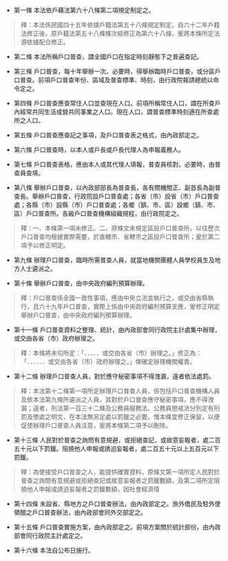* 第一條 本法依戶藉法第六十八條第二項規定制定之。

> 釋：本法係民國四十五年依據戶籍法第五十八條規定制定，自六十二年戶籍法修正後，原戶籍法第五十八條條次經修正為第六十八條，爰將本條所定法源依據配合修正。

* 第二條 本法所稱戶口普查，謂全國戶口在指定時刻靜態下之普遍查記。

* 第三條 戶口普查，每十年舉辦一次。必要時，得舉辦臨時戶口普查，或分區戶口普查。前項戶口普查年份、區域及普查標準、時刻，由行政院報請總統以命令定之。

* 第四條 戶口普查應查常住人口並查現在人口。前項所稱常住人口，謂在所查戶內經常共同生活或營共同事業之人口。現在人口，謂普查標準時刻適在所查處所之人口。

* 第五條 戶口普查應查記之事項，及戶口普查表之格式，由內政部定之。

* 第六條 戶口普查時，以本人或戶長或戶長代理人為申報義務人。

* 第七條 戶口普查表格，應由本人或其代理人填報，普查員核對。必要時，由普查員查填。

* 第八條 舉辦戶口普查，以內政部部長為普查長，各有關機關正、副首長為副普查長。舉辦戶口普查，行政院設戶口普查處；各省（市）設省（市）戶口普查處；各縣（市）設縣（市）戶口普查處；各鄉（鎮、市、區）設鄉（鎮、市、區）戶口普查所。各級戶口普查機構組織規程，由行政院定之。

> 釋：一、本條第一項未修正。二、原條文未規定區設戶口普查所，以往歷次戶口普查均根據實際需要，於直轄市、省轄市之區設戶口普查所；爰於第二項予以修正明定。

* 第九條 辦理戶口普查，臨時所需普查人員，就當地機關團體人員學校員生及地方人士遴派之。

* 第十條 舉辦戶口普查，由中央政府編列預算辦理。

> 釋：戶口普查係全國一致性事項，應由中央立法並執行之，或交由省縣執行，且六十九年戶口普查，實際上係由中央政府編列預算支應，爰修正明定舉辦戶口普查，由中央政府編列預算辦理。

* 第十一條 戶口普查資料之整理、統計，由內政部會同行政院主計處集中辦理，或交由各省（市）政府辦理之。

> 釋：本條將末句所定：「．．．．．或交由各省（市）辦理之。」修正為：「．．．．．．或交由各省（市）政府辦理之。」俾確定辦理機關權責。

* 第十二條 辦理戶口普查人員，對於應守秘密事項不得洩漏，違者依法處罰。

> 釋：本法第十二條第一項所定辦理戶口普查人員，係包括戶口普查機構人員及依本法第九條所遴派之人員，其對於戶口普查應守秘密事項，應不得洩漏；違者，刑法第一百三十二條及公務員服務法、公務員懲戒法分別定有刑罰及懲處之明文，在本法無另定處以罰鍰之必要。惟本條宜修正保留，以便促使辦理戶口普查人員注意，爰將本條第二項予以刪除。

* 第十三條 人民對於普查之詢問有意規避，或拒絕查記，或故意妄報者，處二百五十元以下罰鍰。阻撓他人申報或誘迫妄報者，處二百五十元以上五百元以下罰鍰。

> 釋：為使接受戶口普查之人，能提供確實資料，原條文第一項所定人民對於普查之詢問有意規避或拒絕查記或故意妄報者之罰鍰數額，及第二項所定阻撓他人申報或誘迫妄報者之罰鍰數額，因社會經濟情

* 第十四條 未設省、縣地方之戶口普查辦法，由內政部定之。旅外僑民及駐外使領館之戶口普查辦法，由內政部會同外交部定之。

* 第十五條 戶口普查實施方案，由內政部定之。前項方案關於統計部份，由內政部會同行政院主計處定之。

* 第十六條 本法自公布日施行。

